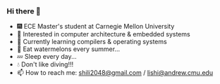 ### Hi there 👋

- 🎆 ECE Master's student at Carnegie Mellon University
- 🔭 Interested in computer architecture & embedded systems
- 🌱 Currently learning compilers & operating systems
- 🍉 Eat watermelons every summer...
- 💤 Sleep every day...
- 💧 Don't like diving!!!
- 📫 How to reach me: shili2048@gmail.com / lishi@andrew.cmu.edu
